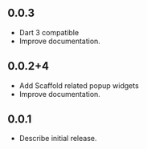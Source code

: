 ## 0.0.3
* Dart 3 compatible
* Improve documentation.

## 0.0.2+4
* Add Scaffold related popup widgets
* Improve documentation.

## 0.0.1
* Describe initial release.
